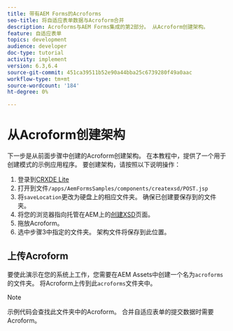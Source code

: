 ```yaml
---
title: 带有AEM Forms的Acroforms
seo-title: 将自适应表单数据与Acroform合并
description: Acroforms与AEM Forms集成的第2部分。 从Acroform创建架构。
feature: 自适应表单
topics: development
audience: developer
doc-type: tutorial
activity: implement
version: 6.3,6.4
source-git-commit: 451ca39511b52e90a44bba25c6739280f49a0aac
workflow-type: tm+mt
source-wordcount: '184'
ht-degree: 0%

---
```



# 从Acroform创建架构

下一步是从前面步骤中创建的Acroform创建架构。 在本教程中，提供了一个用于创建模式的示例应用程序。 要创建架构，请按照以下说明操作：

1. 登录到[CRXDE Lite](http://localhost:4502/crx/de)
2. 打开到文件`/apps/AemFormsSamples/components/createxsd/POST.jsp`
3. 将`saveLocation`更改为硬盘上的相应文件夹。 确保已创建要保存到的文件夹。
4. 将您的浏览器指向托管在AEM上的[创建XSD](http://localhost:4502/content/DocumentServices/CreateXsd.html)页面。
5. 拖放Acroform。
6. 选中步骤3中指定的文件夹。 架构文件将保存到此位置。

## 上传Acroform

要使此演示在您的系统上工作，您需要在AEM Assets中创建一个名为`acroforms`的文件夹。 将Acroform上传到此`acroforms`文件夹中。

>[!NOTE]
>
>示例代码会查找此文件夹中的Acroform。 合并自适应表单的提交数据时需要Acroform。
